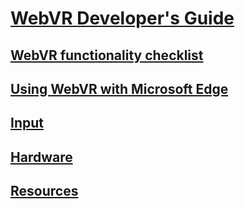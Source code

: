 # [WebVR Developer's Guide](index.md)
## [WebVR functionality checklist](essentials.md)
## [Using WebVR with Microsoft Edge](webvr-with-edge.md)
## [Input](input.md)
## [Hardware](hardware.md)
## [Resources](resources.md)
